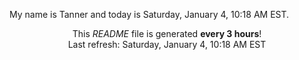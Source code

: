 My name is Tanner and today is Saturday, January 4, 10:18 AM EST.

<p align="center">This <i>README</i> file is generated <b>every 3 hours</b>!</br>Last refresh: Saturday, January 4, 10:18 AM EST<br /></p>
